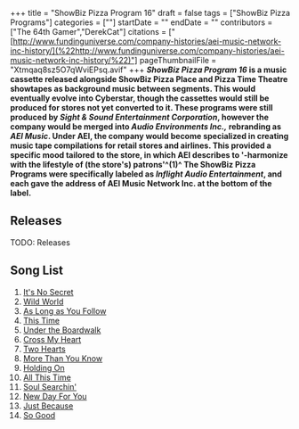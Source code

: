 +++
title = "ShowBiz Pizza Program 16"
draft = false
tags = ["ShowBiz Pizza Programs"]
categories = [""]
startDate = ""
endDate = ""
contributors = ["The 64th Gamer","DerekCat"]
citations = ["[http://www.fundinguniverse.com/company-histories/aei-music-network-inc-history/](%22http://www.fundinguniverse.com/company-histories/aei-music-network-inc-history/%22)"]
pageThumbnailFile = "Xtmqaq8sz5O7qWviEPsq.avif"
+++
***ShowBiz Pizza Program 16* is a music cassette released alongside ShowBiz Pizza Place and Pizza Time Theatre showtapes as background music between segments. This would eventually evolve into Cyberstar, though the cassettes would still be produced for stores not yet converted to it.
These programs were still produced by *Sight & Sound Entertainment Corporation*, however the company would be merged into *Audio Environments Inc.,* rebranding as *AEI Music*. Under AEI, the company would become specialized in creating music tape compilations for retail stores and airlines. This provided a specific mood tailored to the store, in which AEI describes to '-harmonize with the lifestyle of (the store's) patrons'^(1)^ The ShowBiz Pizza Programs were specifically labeled as *Inflight Audio Entertainment*, and each gave the address of AEI Music Network Inc. at the bottom of the label.**

## Releases

TODO: Releases

## Song List

1.  [It's No Secret](https://en.wikipedia.org/wiki/It%27s_No_Secret_(Kylie_Minogue_song))
2.  [Wild World](https://en.wikipedia.org/wiki/Maxi_(album))
3.  [As Long as You Follow](https://en.wikipedia.org/wiki/As_Long_as_You_Follow)
4.  [This Time](https://en.wikipedia.org/wiki/The_Best_Years_of_Our_Lives_(Neil_Diamond_album))
5.  [Under the Boardwalk](https://en.wikipedia.org/wiki/Beaches_(soundtrack))
6.  [Cross My Heart](https://en.wikipedia.org/wiki/Cross_My_Heart_(Eighth_Wonder_song))
7.  [Two Hearts](https://en.wikipedia.org/wiki/Two_Hearts_(Phil_Collins_song))
8.  [More Than You Know](https://en.wikipedia.org/wiki/More_Than_You_Know_(Martika_song))
9.  [Holding On](https://en.wikipedia.org/wiki/Holding_On_(Steve_Winwood_song))
10. [All This Time](https://en.wikipedia.org/wiki/All_This_Time_(Tiffany_song))
11. [Soul Searchin'](https://en.wikipedia.org/wiki/Soul_Searchin%27_(Glenn_Frey_album))
12. [New Day For You](https://en.wikipedia.org/wiki/New_Day_for_You)
13. [Just Because](https://en.wikipedia.org/wiki/Giving_You_the_Best_That_I_Got_(album))
14. [So Good](https://en.wikipedia.org/wiki/Heart%27s_Horizon)
